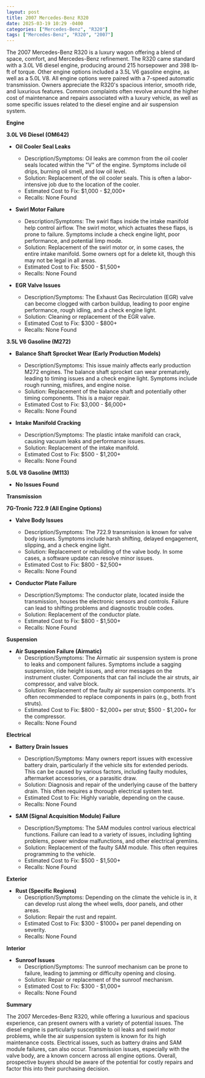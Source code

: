 ```yaml
---
layout: post
title: 2007 Mercedes-Benz R320
date: 2025-03-19 10:29 -0400
categories: ["Mercedes-Benz", "R320"]
tags: ["Mercedes-Benz", "R320", "2007"]
---
```

The 2007 Mercedes-Benz R320 is a luxury wagon offering a blend of space, comfort, and Mercedes-Benz refinement. The R320 came standard with a 3.0L V6 diesel engine, producing around 215 horsepower and 398 lb-ft of torque. Other engine options included a 3.5L V6 gasoline engine, as well as a 5.0L V8. All engine options were paired with a 7-speed automatic transmission. Owners appreciate the R320's spacious interior, smooth ride, and luxurious features. Common complaints often revolve around the higher cost of maintenance and repairs associated with a luxury vehicle, as well as some specific issues related to the diesel engine and air suspension system.

**Engine**

**3.0L V6 Diesel (OM642)**

* **Oil Cooler Seal Leaks**
    * Description/Symptoms: Oil leaks are common from the oil cooler seals located within the "V" of the engine. Symptoms include oil drips, burning oil smell, and low oil level.
    * Solution: Replacement of the oil cooler seals. This is often a labor-intensive job due to the location of the cooler.
    * Estimated Cost to Fix: $1,000 - $2,000+
    * Recalls: None Found

* **Swirl Motor Failure**
    * Description/Symptoms: The swirl flaps inside the intake manifold help control airflow. The swirl motor, which actuates these flaps, is prone to failure. Symptoms include a check engine light, poor performance, and potential limp mode.
    * Solution: Replacement of the swirl motor or, in some cases, the entire intake manifold. Some owners opt for a delete kit, though this may not be legal in all areas.
    * Estimated Cost to Fix: $500 - $1,500+
    * Recalls: None Found

* **EGR Valve Issues**
    * Description/Symptoms: The Exhaust Gas Recirculation (EGR) valve can become clogged with carbon buildup, leading to poor engine performance, rough idling, and a check engine light.
    * Solution: Cleaning or replacement of the EGR valve.
    * Estimated Cost to Fix: $300 - $800+
    * Recalls: None Found

**3.5L V6 Gasoline (M272)**
* **Balance Shaft Sprocket Wear (Early Production Models)**
    * Description/Symptoms: This issue mainly affects early production M272 engines. The balance shaft sprocket can wear prematurely, leading to timing issues and a check engine light. Symptoms include rough running, misfires, and engine noise.
    * Solution: Replacement of the balance shaft and potentially other timing components. This is a major repair.
    * Estimated Cost to Fix: $3,000 - $6,000+
    * Recalls: None Found

* **Intake Manifold Cracking**
    * Description/Symptoms: The plastic intake manifold can crack, causing vacuum leaks and performance issues.
    * Solution: Replacement of the intake manifold.
    * Estimated Cost to Fix: $500 - $1,200+
    * Recalls: None Found

**5.0L V8 Gasoline (M113)**
* **No Issues Found**

**Transmission**

**7G-Tronic 722.9 (All Engine Options)**

* **Valve Body Issues**
    * Description/Symptoms: The 722.9 transmission is known for valve body issues. Symptoms include harsh shifting, delayed engagement, slipping, and a check engine light.
    * Solution: Replacement or rebuilding of the valve body. In some cases, a software update can resolve minor issues.
    * Estimated Cost to Fix: $800 - $2,500+
    * Recalls: None Found

* **Conductor Plate Failure**
    * Description/Symptoms: The conductor plate, located inside the transmission, houses the electronic sensors and controls. Failure can lead to shifting problems and diagnostic trouble codes.
    * Solution: Replacement of the conductor plate.
    * Estimated Cost to Fix: $800 - $1,500+
    * Recalls: None Found

**Suspension**

* **Air Suspension Failure (Airmatic)**
    * Description/Symptoms: The Airmatic air suspension system is prone to leaks and component failures. Symptoms include a sagging suspension, ride height issues, and error messages on the instrument cluster. Components that can fail include the air struts, air compressor, and valve block.
    * Solution: Replacement of the faulty air suspension components. It's often recommended to replace components in pairs (e.g., both front struts).
    * Estimated Cost to Fix: $800 - $2,000+ per strut; $500 - $1,200+ for the compressor.
    * Recalls: None Found

**Electrical**

* **Battery Drain Issues**
    * Description/Symptoms: Many owners report issues with excessive battery drain, particularly if the vehicle sits for extended periods. This can be caused by various factors, including faulty modules, aftermarket accessories, or a parasitic draw.
    * Solution: Diagnosis and repair of the underlying cause of the battery drain. This often requires a thorough electrical system test.
    * Estimated Cost to Fix: Highly variable, depending on the cause.
    * Recalls: None Found

* **SAM (Signal Acquisition Module) Failure**
    * Description/Symptoms: The SAM modules control various electrical functions. Failure can lead to a variety of issues, including lighting problems, power window malfunctions, and other electrical gremlins.
    * Solution: Replacement of the faulty SAM module. This often requires programming to the vehicle.
    * Estimated Cost to Fix: $500 - $1,500+
    * Recalls: None Found

**Exterior**

* **Rust (Specific Regions)**
    * Description/Symptoms: Depending on the climate the vehicle is in, it can develop rust along the wheel wells, door panels, and other areas.
    * Solution: Repair the rust and repaint.
    * Estimated Cost to Fix: $300 - $1000+ per panel depending on severity.
    * Recalls: None Found

**Interior**

* **Sunroof Issues**
    * Description/Symptoms: The sunroof mechanism can be prone to failure, leading to jamming or difficulty opening and closing.
    * Solution: Repair or replacement of the sunroof mechanism.
    * Estimated Cost to Fix: $300 - $1,000+
    * Recalls: None Found

**Summary**

The 2007 Mercedes-Benz R320, while offering a luxurious and spacious experience, can present owners with a variety of potential issues. The diesel engine is particularly susceptible to oil leaks and swirl motor problems, while the air suspension system is known for its high maintenance costs. Electrical issues, such as battery drains and SAM module failures, can also occur. Transmission issues, especially with the valve body, are a known concern across all engine options. Overall, prospective buyers should be aware of the potential for costly repairs and factor this into their purchasing decision.

